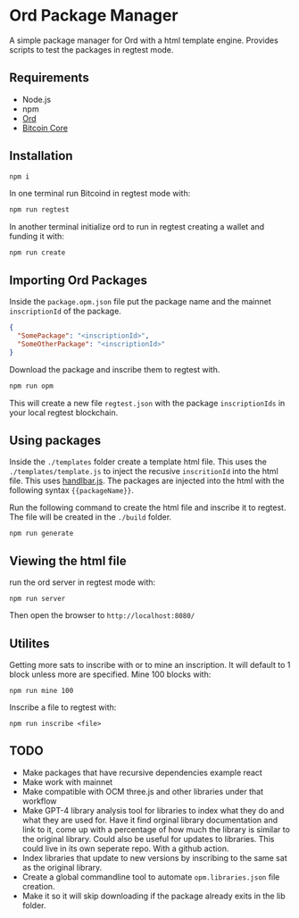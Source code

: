 # Ord Package Manager

A simple package manager for Ord with a html template engine. Provides scripts to test the packages in regtest mode.

## Requirements

- Node.js
- npm
- [Ord](https://github.com/ordinals/ord#installation)
- [Bitcoin Core](https://bitcoincore.org/en/download/)

## Installation

```bash
npm i
```

In one terminal run Bitcoind in regtest mode with:

```bash
npm run regtest
```

In another terminal initialize ord to run in regtest creating a wallet and funding it with:

```
npm run create
```

## Importing Ord Packages

Inside the `package.opm.json` file put the package name and the mainnet `inscriptionId` of the package.

```json
{
  "SomePackage": "<inscriptionId>",
  "SomeOtherPackage": "<inscriptionId>"
}
```

Download the package and inscribe them to regtest with.

```bash
npm run opm
```

This will create a new file `regtest.json` with the package `inscriptionIds` in your local regtest blockchain.

## Using packages

Inside the `./templates` folder create a template html file. This
uses the `./templates/template.js` to inject the recusive `inscritionId` into the html file. This uses [handlbar.js](https://handlebarsjs.com/). The packages are injected into the html with the following syntax `{{packageName}}`.

Run the following command to create the html file and inscribe it to regtest. The file will be created in the `./build` folder.

```
npm run generate
```

## Viewing the html file

run the ord server in regtest mode with:

```
npm run server
```

Then open the browser to `http://localhost:8080/`

## Utilites

Getting more sats to inscribe with or to mine an inscription. It will default to 1 block unless more are specified. Mine 100 blocks with:

```
npm run mine 100
```

Inscribe a file to regtest with:

```
npm run inscribe <file>
```

## TODO

- Make packages that have recursive dependencies example react
- Make work with mainnet
- Make compatible with OCM three.js and other libraries under that workflow
- Make GPT-4 library analysis tool for libraries to index what they do and what they are used for. Have it find orginal library documentation and link to it, come up with a percentage of how much the library is similar to the original library. Could also be useful for updates to libraries. This could live in its own seperate repo. With a github action.
- Index libraries that update to new versions by inscribing to the same sat as the original library.
- Create a global commandline tool to automate `opm.libraries.json` file creation.
- Make it so it will skip downloading if the package already exits in the lib folder.
